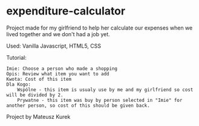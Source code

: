 # expenditure-calculator
Project made for my girlfriend to help her calculate our expenses when we lived together and we don't had a job yet.

Used: Vanilla Javascript, HTML5, CSS

Tutorial:

    Imie: Choose a person who made a shopping
    Opis: Review what item you want to add
    Kwota: Cost of this item
    Dla Kogo: 
        Wspólne - this item is usualy use by me and my girlfriend so cost will be divided by 2.
        Prywatne - this item was buy by person selected in "Imie" for another person, so cost of this should be given back.
    
Project by Mateusz Kurek

